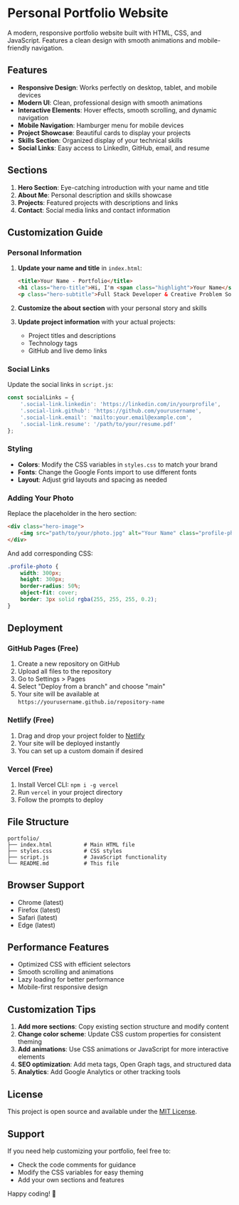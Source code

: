 # Personal Portfolio Website

A modern, responsive portfolio website built with HTML, CSS, and JavaScript. Features a clean design with smooth animations and mobile-friendly navigation.

## Features

- **Responsive Design**: Works perfectly on desktop, tablet, and mobile devices
- **Modern UI**: Clean, professional design with smooth animations
- **Interactive Elements**: Hover effects, smooth scrolling, and dynamic navigation
- **Mobile Navigation**: Hamburger menu for mobile devices
- **Project Showcase**: Beautiful cards to display your projects
- **Skills Section**: Organized display of your technical skills
- **Social Links**: Easy access to LinkedIn, GitHub, email, and resume

## Sections

1. **Hero Section**: Eye-catching introduction with your name and title
2. **About Me**: Personal description and skills showcase
3. **Projects**: Featured projects with descriptions and links
4. **Contact**: Social media links and contact information

## Customization Guide

### Personal Information

1. **Update your name and title** in `index.html`:
   ```html
   <title>Your Name - Portfolio</title>
   <h1 class="hero-title">Hi, I'm <span class="highlight">Your Name</span></h1>
   <p class="hero-subtitle">Full Stack Developer & Creative Problem Solver</p>
   ```

2. **Customize the about section** with your personal story and skills

3. **Update project information** with your actual projects:
   - Project titles and descriptions
   - Technology tags
   - GitHub and live demo links

### Social Links

Update the social links in `script.js`:
```javascript
const socialLinks = {
    '.social-link.linkedin': 'https://linkedin.com/in/yourprofile',
    '.social-link.github': 'https://github.com/yourusername',
    '.social-link.email': 'mailto:your.email@example.com',
    '.social-link.resume': '/path/to/your/resume.pdf'
};
```

### Styling

- **Colors**: Modify the CSS variables in `styles.css` to match your brand
- **Fonts**: Change the Google Fonts import to use different fonts
- **Layout**: Adjust grid layouts and spacing as needed

### Adding Your Photo

Replace the placeholder in the hero section:
```html
<div class="hero-image">
    <img src="path/to/your/photo.jpg" alt="Your Name" class="profile-photo">
</div>
```

And add corresponding CSS:
```css
.profile-photo {
    width: 300px;
    height: 300px;
    border-radius: 50%;
    object-fit: cover;
    border: 3px solid rgba(255, 255, 255, 0.2);
}
```

## Deployment

### GitHub Pages (Free)

1. Create a new repository on GitHub
2. Upload all files to the repository
3. Go to Settings > Pages
4. Select "Deploy from a branch" and choose "main"
5. Your site will be available at `https://yourusername.github.io/repository-name`

### Netlify (Free)

1. Drag and drop your project folder to [Netlify](https://netlify.com)
2. Your site will be deployed instantly
3. You can set up a custom domain if desired

### Vercel (Free)

1. Install Vercel CLI: `npm i -g vercel`
2. Run `vercel` in your project directory
3. Follow the prompts to deploy

## File Structure

```
portfolio/
├── index.html          # Main HTML file
├── styles.css          # CSS styles
├── script.js           # JavaScript functionality
└── README.md           # This file
```

## Browser Support

- Chrome (latest)
- Firefox (latest)
- Safari (latest)
- Edge (latest)

## Performance Features

- Optimized CSS with efficient selectors
- Smooth scrolling and animations
- Lazy loading for better performance
- Mobile-first responsive design

## Customization Tips

1. **Add more sections**: Copy existing section structure and modify content
2. **Change color scheme**: Update CSS custom properties for consistent theming
3. **Add animations**: Use CSS animations or JavaScript for more interactive elements
4. **SEO optimization**: Add meta tags, Open Graph tags, and structured data
5. **Analytics**: Add Google Analytics or other tracking tools

## License

This project is open source and available under the [MIT License](LICENSE).

## Support

If you need help customizing your portfolio, feel free to:
- Check the code comments for guidance
- Modify the CSS variables for easy theming
- Add your own sections and features

Happy coding! 🚀
